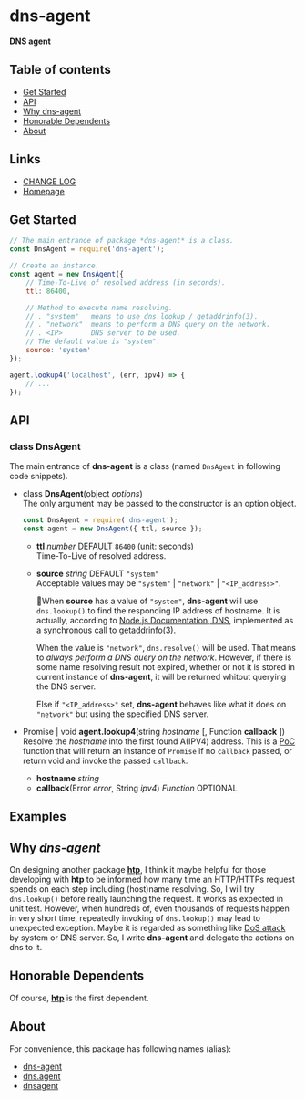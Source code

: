 #	dns-agent
__DNS agent__

##	Table of contents

*	[Get Started](#get-started)
*	[API](#api)
*	[Why dns-agent](#why-dns-agent)
*	[Honorable Dependents](#honorable-dependents)
*   [About](#about)

##	Links

*	[CHANGE LOG](./CHANGELOG.md)
*	[Homepage](https://github.com/YounGoat/dns-agent)

##	Get Started

```javascript
// The main entrance of package *dns-agent* is a class.
const DnsAgent = require('dns-agent');

// Create an instance.
const agent = new DnsAgent({
    // Time-To-Live of resolved address (in seconds).
    ttl: 86400,

    // Method to execute name resolving.
    // . "system"   means to use dns.lookup / getaddrinfo(3).
    // . "network"  means to perform a DNS query on the network.
    // . <IP>       DNS server to be used.
    // The default value is "system".
    source: 'system'
});

agent.lookup4('localhost', (err, ipv4) => {
    // ...
});
```

##	API

### class DnsAgent

The main entrance of __dns-agent__ is a class (named `DnsAgent` in following code snippets).

*   class __DnsAgent__(object *options*)  
    The only argument may be passed to the constructor is an option object. 
    ```javascript
    const DnsAgent = require('dns-agent');
    const agent = new DnsAgent({ ttl, source });
    ```

    -   __ttl__ *number* DEFAULT `86400` (unit: seconds)  
        Time-To-Live of resolved address.

    -   __source__ *string* DEFAULT `"system"`  
        Acceptable values may be `"system"` | `"network"` | `"<IP_address>"`.  
        
        When __source__ has a value of `"system"`, __dns-agent__ will use `dns.lookup()` to find the responding IP address of hostname. It is actually, according to [Node.js Documentation, DNS](https://nodejs.org/dist/latest-v8.x/docs/api/dns.html#dns_implementation_considerations), implemented as a synchronous call to [getaddrinfo(3)](http://man7.org/linux/man-pages/man3/getaddrinfo.3.html).  
        
        When the value is `"network"`, `dns.resolve()` will be used. That means to *always perform a DNS query on the network*. However, if there is some name resolving result not expired, whether or not it is stored in current instance of __dns-agent__, it will be returned whitout querying the DNS server.

        Else if `"<IP_address>"` set, __dns-agent__ behaves like what it does on `"network"` but using the specified DNS server.

*   Promise | void __agent.lookup4__(string *hostname* [, Function __callback__ ])  
    Resolve the *hostname* into the first found A(IPV4) address. This is a [PoC](https://www.npmjs.com/package/jinang#poc) function that will return an instance of `Promise` if no `callback` passed, or return void and invoke the passed `callback`. 

    -   __hostname__ *string*
    -   __callback__(Error *error*, String *ipv4*) *Function* OPTIONAL

##  Examples

##  Why *dns-agent*

On designing another package [__htp__](https://www.npmjs.com/package/htp), I think it maybe helpful for those developing with __htp__ to be informed how many time an HTTP/HTTPs request spends on each step including (host)name resolving. So, I will try `dns.lookup()` before really launching the request. It works as expected in unit test. However, when hundreds of, even thousands of requests happen in very short time, repeatedly invoking of `dns.lookup()` may lead to unexpected exception. Maybe it is regarded as something like [DoS attack](https://en.wikipedia.org/wiki/Denial-of-service_attack) by system or DNS server. So, I write __dns-agent__ and delegate the actions on dns to it.

##  Honorable Dependents

Of course, [__htp__](https://www.npmjs.com/package/htp) is the first dependent.

##  About

For convenience, this package has following names (alias):
*   [dns-agent](https://www.npmjs.com/package/dns-agent)
*   [dns.agent](https://www.npmjs.com/package/dns.agent)
*   [dnsagent](https://www.npmjs.com/package/dnsagent)